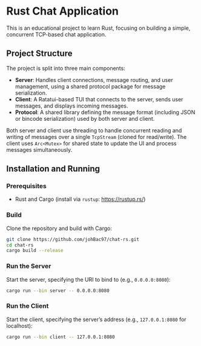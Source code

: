 # Rust Chat Application

This is an educational project to learn Rust, focusing on building a simple, concurrent TCP-based chat application. 

## Project Structure

The project is split into three main components:
- **Server**: Handles client connections, message routing, and user management, using a shared protocol package for message serialization.
- **Client**: A Ratatui-based TUI that connects to the server, sends user messages, and displays incoming messages.
- **Protocol**: A shared library defining the message format (including JSON or bincode serialization) used by both server and client.

Both server and client use threading to handle concurrent reading and writing of messages over a single `TcpStream` (cloned for read/write). The client uses `Arc<Mutex>` for shared state to update the UI and process messages simultaneously.

## Installation and Running

### Prerequisites
- Rust and Cargo (install via `rustup`: https://rustup.rs/)

### Build
Clone the repository and build with Cargo:
```bash
git clone https://github.com/johBac97/chat-rs.git 
cd chat-rs
cargo build --release
```

### Run the Server
Start the server, specifying the URI to bind to (e.g., `0.0.0.0:8080`):
```bash
cargo run --bin server -- 0.0.0.0:8080
```

### Run the Client
Start the client, specifying the server’s address (e.g., `127.0.0.1:8080` for localhost):
```bash
cargo run --bin client -- 127.0.0.1:8080
```
